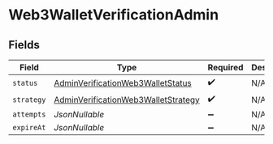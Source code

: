# Web3WalletVerificationAdmin


## Fields

| Field                                                                                                 | Type                                                                                                  | Required                                                                                              | Description                                                                                           |
| ----------------------------------------------------------------------------------------------------- | ----------------------------------------------------------------------------------------------------- | ----------------------------------------------------------------------------------------------------- | ----------------------------------------------------------------------------------------------------- |
| `status`                                                                                              | [AdminVerificationWeb3WalletStatus](../../models/components/AdminVerificationWeb3WalletStatus.md)     | :heavy_check_mark:                                                                                    | N/A                                                                                                   |
| `strategy`                                                                                            | [AdminVerificationWeb3WalletStrategy](../../models/components/AdminVerificationWeb3WalletStrategy.md) | :heavy_check_mark:                                                                                    | N/A                                                                                                   |
| `attempts`                                                                                            | *JsonNullable<Long>*                                                                                  | :heavy_minus_sign:                                                                                    | N/A                                                                                                   |
| `expireAt`                                                                                            | *JsonNullable<Long>*                                                                                  | :heavy_minus_sign:                                                                                    | N/A                                                                                                   |